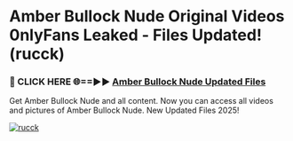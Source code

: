 # Amber Bullock Nude Original Videos 0nlyFans Leaked - Files Updated! (rucck)

<h3>🔴 CLICK HERE 🌐==►► <a href="https://tinyurl.com/52m3yx9h" rel="nofollow">Amber Bullock Nude Updated Files</a></h3>

Get Amber Bullock Nude and all content. Now you can access all videos and pictures of Amber Bullock Nude. New Updated Files 2025!

[![rucck](https://i.imgur.com/TnHtlc8.gif)](https://tinyurl.com/52m3yx9h)
